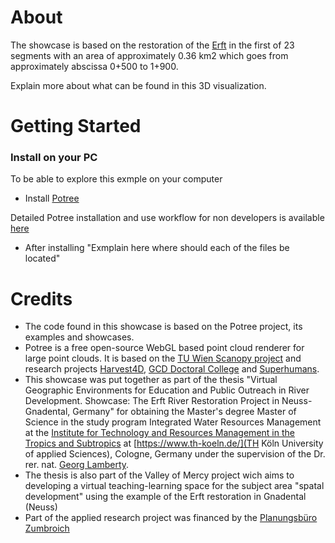 # About
The showcase is based on the restoration of the [Erft](https://www.erftverband.de/bauarbeiten-der-erft-renaturierung-in-neuss-gnadental-haben-begonnen/) in the first of 23 segments with an area of approximately 0.36 km2 which goes from approximately abscissa 0+500 to 1+900. 

Explain more about what can be found in this 3D visualization. 

# Getting Started

### Install on your PC

To be able to explore this exmple on your computer 

* Install [Potree](https://github.com/potree/potree/tree/develop)

Detailed Potree installation and use workflow for non developers is available [here](https://github.com/Isaramirezca/vge-workflow/blob/isa-branch/Potree.ipynb)

* After installing "Exmplain here where should each of the files be located"

# Credits

* The code found in this showcase is based on the Potree project, its examples and showcases.
* Potree is a free open-source WebGL based point cloud renderer for large point clouds. It is based on the [TU Wien Scanopy project](https://www.cg.tuwien.ac.at/research/projects/Scanopy/) and research projects [Harvest4D](https://harvest4d.org/), [GCD Doctoral College](https://gcd.tuwien.ac.at/) and [Superhumans](https://www.cg.tuwien.ac.at/research/projects/Superhumans/).
* This showcase was put together as part of the thesis "Virtual Geographic Environments for Education and Public Outreach in River Development. Showcase: The Erft River Restoration Project in Neuss-Gnadental, Germany" for obtaining the Master's degree Master of Science in the study program Integrated Water Resources Management at the [Institute for Technology and Resources Management in the Tropics and Subtropics](https://www.tt.th-koeln.de/) at [https://www.th-koeln.de/](TH Köln University of applied Sciences), Cologne, Germany under the supervision of the Dr. rer. nat. [Georg Lamberty](https://www.th-koeln.de/personen/georg.lamberty/).
* The thesis is also part of the Valley of Mercy project wich aims to developing a virtual teaching-learning space for the subject area "spatal development" using the example of the Erft restoration in Gnadental (Neuss)
* Part of the applied research project was financed by the [Planungsbüro Zumbroich](https://www.zumbroich.com/de/home)


